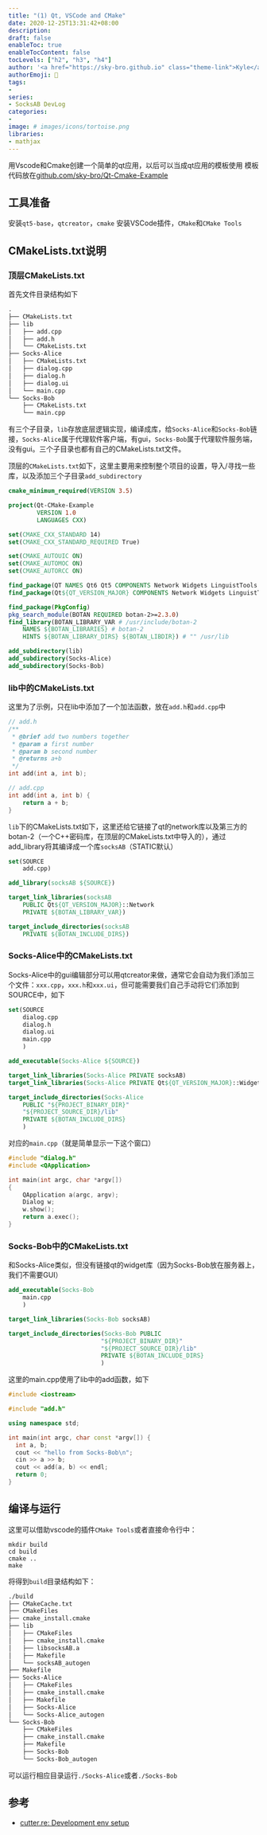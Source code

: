 ```yaml
---
title: "(1) Qt, VSCode and CMake"
date: 2020-12-25T13:31:42+08:00
description:
draft: false
enableToc: true
enableTocContent: false
tocLevels: ["h2", "h3", "h4"]
author: '<a href="https://sky-bro.github.io" class="theme-link">Kyle</a>'
authorEmoji: 🦂
tags:
-
series:
- SocksAB DevLog
categories:
-
image: # images/icons/tortoise.png
libraries:
- mathjax
---
```

用Vscode和Cmake创建一个简单的qt应用，以后可以当成qt应用的模板使用
模板代码放在[github.com/sky-bro/Qt-Cmake-Example](https://github.com/sky-bro/Qt-Cmake-Example)

<!--more-->

## 工具准备

安装`qt5-base`，`qtcreator`，`cmake`
安装VSCode插件，`CMake`和`CMake Tools`

## CMakeLists.txt说明

### 顶层CMakeLists.txt

首先文件目录结构如下

```txt
.
├── CMakeLists.txt
├── lib
│   ├── add.cpp
│   ├── add.h
│   └── CMakeLists.txt
├── Socks-Alice
│   ├── CMakeLists.txt
│   ├── dialog.cpp
│   ├── dialog.h
│   ├── dialog.ui
│   └── main.cpp
└── Socks-Bob
    ├── CMakeLists.txt
    └── main.cpp
```

有三个子目录，`lib`存放底层逻辑实现，编译成库，给`Socks-Alice`和`Socks-Bob`链接，`Socks-Alice`属于代理软件客户端，有gui，`Socks-Bob`属于代理软件服务端，没有gui。三个子目录也都有自己的CMakeLists.txt文件。

顶层的`CMakeLists.txt`如下，这里主要用来控制整个项目的设置，导入/寻找一些库，以及添加三个子目录`add_subdirectory`

```cmake
cmake_minimum_required(VERSION 3.5)

project(Qt-CMake-Example
        VERSION 1.0
        LANGUAGES CXX)

set(CMAKE_CXX_STANDARD 14)
set(CMAKE_CXX_STANDARD_REQUIRED True)

set(CMAKE_AUTOUIC ON)
set(CMAKE_AUTOMOC ON)
set(CMAKE_AUTORCC ON)

find_package(QT NAMES Qt6 Qt5 COMPONENTS Network Widgets LinguistTools REQUIRED)
find_package(Qt${QT_VERSION_MAJOR} COMPONENTS Network Widgets LinguistTools REQUIRED)

find_package(PkgConfig)
pkg_search_module(BOTAN REQUIRED botan-2>=2.3.0)
find_library(BOTAN_LIBRARY_VAR # /usr/include/botan-2
    NAMES ${BOTAN_LIBRARIES} # botan-2
    HINTS ${BOTAN_LIBRARY_DIRS} ${BOTAN_LIBDIR}) # "" /usr/lib

add_subdirectory(lib)
add_subdirectory(Socks-Alice)
add_subdirectory(Socks-Bob)
```

### lib中的CMakeLists.txt

这里为了示例，只在lib中添加了一个加法函数，放在`add.h`和`add.cpp`中

```c++
// add.h
/**
 * @brief add two numbers together
 * @param a first number
 * @param b second number
 * @returns a+b
 */
int add(int a, int b);

// add.cpp
int add(int a, int b) {
    return a + b;
}
```

`lib`下的CMakeLists.txt如下，这里还给它链接了qt的network库以及第三方的botan-2（一个C++密码库，在顶层的CMakeLists.txt中导入的），通过add_library将其编译成一个库`socksAB`（STATIC默认）

```cmake
set(SOURCE
    add.cpp)

add_library(socksAB ${SOURCE})

target_link_libraries(socksAB
    PUBLIC Qt${QT_VERSION_MAJOR}::Network
    PRIVATE ${BOTAN_LIBRARY_VAR})

target_include_directories(socksAB
    PRIVATE ${BOTAN_INCLUDE_DIRS})
```

### Socks-Alice中的CMakeLists.txt

Socks-Alice中的gui编辑部分可以用qtcreator来做，通常它会自动为我们添加三个文件：`xxx.cpp`，`xxx.h`和`xxx.ui`，但可能需要我们自己手动将它们添加到SOURCE中，如下

```cmake
set(SOURCE
    dialog.cpp
    dialog.h
    dialog.ui
    main.cpp
    )

add_executable(Socks-Alice ${SOURCE})

target_link_libraries(Socks-Alice PRIVATE socksAB)
target_link_libraries(Socks-Alice PRIVATE Qt${QT_VERSION_MAJOR}::Widgets)

target_include_directories(Socks-Alice
    PUBLIC "${PROJECT_BINARY_DIR}"
    "${PROJECT_SOURCE_DIR}/lib"
    PRIVATE ${BOTAN_INCLUDE_DIRS}
    )
```

对应的`main.cpp`（就是简单显示一下这个窗口）

```c++
#include "dialog.h"
#include <QApplication>

int main(int argc, char *argv[])
{
    QApplication a(argc, argv);
    Dialog w;
    w.show();
    return a.exec();
}
```

### Socks-Bob中的CMakeLists.txt

和Socks-Alice类似，但没有链接qt的widget库（因为Socks-Bob放在服务器上，我们不需要GUI）

```cmake
add_executable(Socks-Bob
    main.cpp
    )

target_link_libraries(Socks-Bob socksAB)

target_include_directories(Socks-Bob PUBLIC
                          "${PROJECT_BINARY_DIR}"
                          "${PROJECT_SOURCE_DIR}/lib"
                          PRIVATE ${BOTAN_INCLUDE_DIRS}
                          )
```

这里的main.cpp使用了lib中的add函数，如下

```c++
#include <iostream>

#include "add.h"

using namespace std;

int main(int argc, char const *argv[]) {
  int a, b;
  cout << "hello from Socks-Bob\n";
  cin >> a >> b;
  cout << add(a, b) << endl;
  return 0;
}
```

## 编译与运行

这里可以借助vscode的插件`CMake Tools`或者直接命令行中：

```shell
mkdir build
cd build
cmake ..
make
```

将得到`build`目录结构如下：

```txt
./build
├── CMakeCache.txt
├── CMakeFiles
├── cmake_install.cmake
├── lib
│   ├── CMakeFiles
│   ├── cmake_install.cmake
│   ├── libsocksAB.a
│   ├── Makefile
│   └── socksAB_autogen
├── Makefile
├── Socks-Alice
│   ├── CMakeFiles
│   ├── cmake_install.cmake
│   ├── Makefile
│   ├── Socks-Alice
│   └── Socks-Alice_autogen
└── Socks-Bob
    ├── CMakeFiles
    ├── cmake_install.cmake
    ├── Makefile
    ├── Socks-Bob
    └── Socks-Bob_autogen
```

可以运行相应目录运行`./Socks-Alice`或者`./Socks-Bob`

## 参考

* [cutter.re: Development env setup](https://cutter.re/docs/contributing/code/ide-setup.html)
